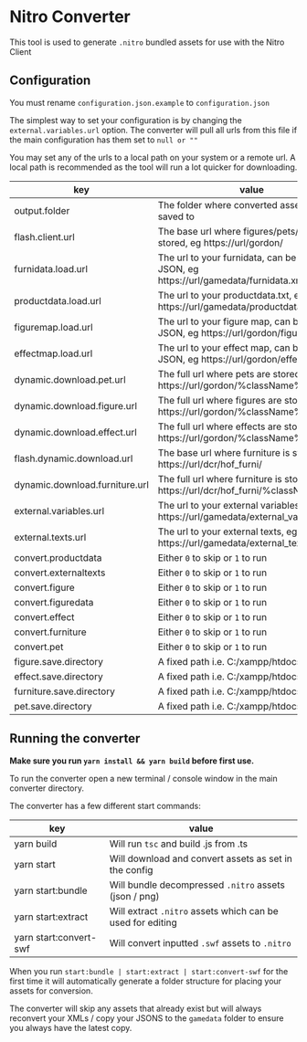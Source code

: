 # Nitro Converter

This tool is used to generate `.nitro` bundled assets for use with the Nitro Client

## Configuration

You must rename `configuration.json.example` to `configuration.json`

The simplest way to set your configuration is by changing the `external.variables.url` option. The converter will pull all urls from this file if the main configuration has them set to `null or ""`

You may set any of the urls to a local path on your system or a remote url. A local path is recommended as the tool will run a lot quicker for downloading.

| key                            | value                                                                                |
| ------------------------------ | ------------------------------------------------------------------------------------ |
| output.folder                  | The folder where converted assets will be saved to                                   |
| flash.client.url               | The base url where figures/pets/effects are stored, eg https://url/gordon/           |
| furnidata.load.url             | The url to your furnidata, can be XML or JSON, eg https://url/gamedata/furnidata.xml |
| productdata.load.url           | The url to your productdata.txt, eg https://url/gamedata/productdata.txt             |
| figuremap.load.url             | The url to your figure map, can be XML or JSON, eg https://url/gordon/figuremap.xml  |
| effectmap.load.url             | The url to your effect map, can be XML or JSON, eg https://url/gordon/effectmap.xml  |
| dynamic.download.pet.url       | The full url where pets are stored, eg https://url/gordon/%className%.swf            |
| dynamic.download.figure.url    | The full url where figures are stored, eg https://url/gordon/%className%.swf         |
| dynamic.download.effect.url    | The full url where effects are stored, eg https://url/gordon/%className%.swf         |
| flash.dynamic.download.url     | The base url where furniture is stored, eg https://url/dcr/hof_furni/                |
| dynamic.download.furniture.url | The full url where furniture is stored, eg https://url/dcr/hof_furni/%className%.swf |
| external.variables.url         | The url to your external variables, eg https://url/gamedata/external_variables.txt   |
| external.texts.url             | The url to your external texts, eg https://url/gamedata/external_texts.txt           |
| convert.productdata            | Either `0` to skip or `1` to run                                                     |
| convert.externaltexts          | Either `0` to skip or `1` to run                                                     |
| convert.figure                 | Either `0` to skip or `1` to run                                                     |
| convert.figuredata             | Either `0` to skip or `1` to run                                                     |
| convert.effect                 | Either `0` to skip or `1` to run                                                     |
| convert.furniture              | Either `0` to skip or `1` to run                                                     |
| convert.pet                    | Either `0` to skip or `1` to run                                                     |
| figure.save.directory          | A fixed path i.e. C:/xampp/htdocs                                                    |
| effect.save.directory          | A fixed path i.e. C:/xampp/htdocs                                                    |
| furniture.save.directory       | A fixed path i.e. C:/xampp/htdocs                                                    |
| pet.save.directory             | A fixed path i.e. C:/xampp/htdocs                                                    |

## Running the converter

**Make sure you run `yarn install && yarn build` before first use.**

To run the converter open a new terminal / console window in the main converter directory.

The converter has a few different start commands:

| key                    | value                                                      |
| ---------------------- | ---------------------------------------------------------- |
| yarn build             | Will run `tsc` and build .js from .ts                      |
| yarn start             | Will download and convert assets as set in the config      |
| yarn start:bundle      | Will bundle decompressed `.nitro` assets (json / png)      |
| yarn start:extract     | Will extract `.nitro` assets which can be used for editing |
| yarn start:convert-swf | Will convert inputted `.swf` assets to `.nitro`            |

When you run `start:bundle | start:extract | start:convert-swf` for the first time it will automatically generate a folder structure for placing your assets for conversion.

The converter will skip any assets that already exist but will always reconvert your XMLs / copy your JSONS to the `gamedata` folder to ensure you always have the latest copy.
